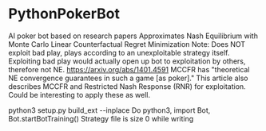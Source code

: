 # PythonPokerBot
AI poker bot based on research papers
Approximates Nash Equilibrium with Monte Carlo Linear Counterfactual Regret Minimization
Note:
       Does NOT exploit bad play, plays according to an unexploitable strategy itself.
       Exploiting bad play would actually open up bot to exploitation by others, therefore not NE.
       https://arxiv.org/abs/1401.4591
       MCCFR has "theoretical NE convergence guarantees in such a game [as poker]."
       This article also describes MCCFR and Restricted Nash Response (RNR) for exploitation.
       Could be interesting to apply these as well.


python3 setup.py build_ext --inplace
Do python3, import Bot, Bot.startBotTraining()
Strategy file is size 0 while writing
